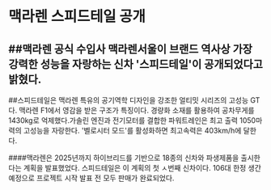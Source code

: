 맥라렌 스피드테일 공개
====================
##맥라렌 공식 수입사 맥라렌서울이 브랜드 역사상 가장 강력한 성능을 자랑하는 신차 '스피드테일'이 공개되었다고 밝혔다.
----------------------------------------
##스피드테일은 맥라렌 특유의 공기역학 디자인을 강조한 얼티밋 시리즈의 고성능 GT다. 맥라렌 F1에서 영감을 받은 구조가 특징이다. 경량화 소재를 활용하여 공차무게를 1430kg로 억제했다.가솔린 엔진과 전기모터를 결합한 파워트레인은 최고 출력 1050마력의 고성능을 자랑한다. '벨로시터 모드'를 활성화하면 최고속력은 403km/h에 달한다.

####맥라렌은 2025년까지 하이브리드를 기반으로 18종의 신차와 파생제품을 출시한다는 계획을 발표했었다. 스피드테일은 이 계획의 첫 ㅅ번째 신차이다. 106대 한정 생간 예정으로 프로젝트 시작 발표 전 모두 판매가 완료되었다.
